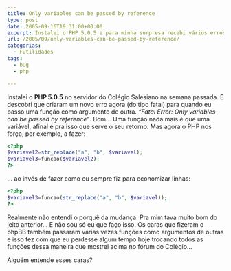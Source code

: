 ```yaml
---
title: Only variables can be passed by reference
type: post
date: 2005-09-16T19:31:00+00:00
excerpt: Instalei o PHP 5.0.5 e para minha surpresa recebi vários erros! Que história é essa de "Only variables can be passed by reference"?
url: /2005/09/only-variables-can-be-passed-by-reference/
categorias:
  - Futilidades
tags:
  - bug
  - php

---
```

Instalei o **PHP 5.0.5** no servidor do Colégio Salesiano na semana passada. E descobri que criaram um novo erro agora (do tipo fatal) para quando eu passo uma função como argumento de outra. _“Fatal Error: Only variables can be passed by reference”_. Bom… Uma função nada mais é que uma variável, afinal é pra isso que serve o seu retorno. Mas agora o PHP nos força, por exemplo, a fazer:

```php
<?php
$variavel2=str_replace("a", "b", $variavel);
$variavel3=funcao($variavel2);
?>
```

… ao invés de fazer como eu sempre fiz para economizar linhas:

```php
<?php
$variavel3=funcao(str_replace("a", "b", $variavel));
?>
```

Realmente não entendi o porquê da mudança. Pra mim tava muito bom do jeito anterior… E não sou só eu que faço isso. Os caras que fizeram o phpBB também passaram várias vezes funções como argumentos de outras e isso fez com que eu perdesse algum tempo hoje trocando todos as funções dessa maneira que mostrei acima no fórum do Colégio…

Alguém entende esses caras?

